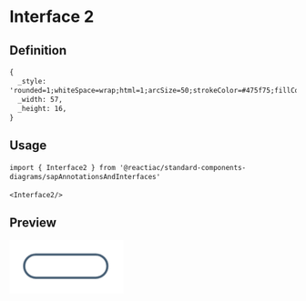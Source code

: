 # Interface 2

## Definition

```
{
  _style: 'rounded=1;whiteSpace=wrap;html=1;arcSize=50;strokeColor=#475f75;fillColor=default;strokeWidth=1.5;',
  _width: 57,
  _height: 16,
}
```

## Usage

```
import { Interface2 } from '@reactiac/standard-components-diagrams/sapAnnotationsAndInterfaces'

<Interface2/>
```

## Preview

<img src="./interface-2.png" width="200"/>
